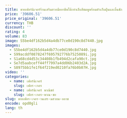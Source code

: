 ```yaml
---
title: ขายเฟอร์นิเจอร์ร้านเสริมสวยมืออาชีพโต๊ะทําเล็บสีชมพูพร้อมตัวเก็บฝุ่นและลิ้นชัก
price: '39606.51'
price_original: '39606.51'
currency: THB
discount: ''
rating: 4
volume: 83
image: S5be4df162b5d4a4db77ce0d190c8d7440.jpg
images:
  - S5be4df162b5d4a4db77ce0d190c8d7440.jpg
  - S99acddf0878247f695792776b7525089i.jpg
  - S1a68cd4d53c34408b1fb494d2cafa90ct.jpg
  - Se7d5aabceff44ff7997a4dd06b2403d2A.jpg
  - S8975bb1fe1f64f219ed0210fa76b0b07H.jpg
video: ''
categories:
  - name: เฟอร์นิเจอร์
    slug: เฟอร-เจอร
  - name: เฟอร์นิเจอร์ พาณิชย์
    slug: เฟอร-เจอร-พาณ-ชย
slug: ขายเฟอร-เจอร-านเสร-มสวยม-ออาช
encode: opd0gli
lang: th
---
```

  